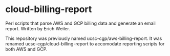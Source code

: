 # cloud-billing-report

Perl scripts that parse AWS and GCP billing data and generate an email report.
Written by Erich Weiler.

This repository was previously named ucsc-cgp/aws-billing-report. It was
renamed ucsc-cgp/cloud-billing-report to accomodate reporting scripts for both
AWS and GCP.

